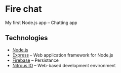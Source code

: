 # Fire chat
My first Node.js app &ndash; Chatting app

## Technologies
- [Node.js](http://nodejs.org)
- [Express](http://expressjs.com) &ndash; Web application framework for Node.js
- [Firebase](https://www.firebase.com) &ndash; Persistance
- [Nitrous.IO](https://www.nitrous.io/) &ndash; Web-based development environment